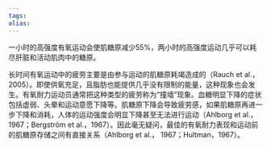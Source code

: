 ```yaml
---
tags: 
alias:
---
```



一小时的高强度有氧运动会使肌糖原减少55%，两小时的高强度运动几乎可以耗尽肝脏和活动肌肉中的糖原。

长时间有氧运动中的疲劳主要是由参与运动的肌糖原耗竭造成的（Rauch et al.，2005）。即使供氧充足，且脂肪也能提供几乎没有限制的能量，这种现象也会发生。有氧耐力运动员通常把这种类型的疲劳称为“撞墙”现象。血糖明显下降的症状包括虚弱、头晕和运动意愿下降等。肌糖原下降会导致疲劳感，如果肌糖原再进一步下降和消耗，人体的运动强度会明显下降甚至无法进行运动（Ahlborg et al.，1967；Bergström et al.，1967）。因此毫无疑问，最佳的有氧耐力表现和运动前的肌糖原存储之间有直接关系（Ahlborg et al.， 1967；Hultman，1967）。